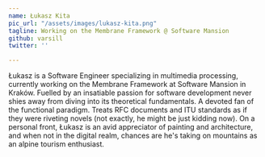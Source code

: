 ```yaml
---
name: Łukasz Kita
pic_url: "/assets/images/lukasz-kita.png"
tagline: Working on the Membrane Framework @ Software Mansion
github: varsill
twitter: ''

---
```

Łukasz is a Software Engineer specializing in multimedia processing, currently working on the Membrane Framework at Software Mansion in Kraków. Fuelled by an insatiable passion for software development never shies away from diving into its theoretical fundamentals. A devoted fan of the functional paradigm.
Treats RFC documents and ITU standards as if they were riveting novels (not exactly, he might be just kidding now). On a personal front, Łukasz is an avid appreciator of painting and architecture, and when not in the digital realm, chances are he's taking on mountains as an alpine tourism enthusiast.